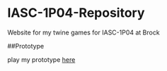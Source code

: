 # IASC-1P04-Repository
Website for my twine games for IASC-1P04 at Brock

##Prototype

play my prototype [here](Prototype/TwineGamePrototype.html)
